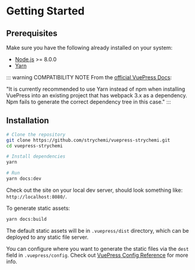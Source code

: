 # Getting Started

## Prerequisites

Make sure you have the following already installed on your system:
- [Node.js](https://nodejs.org/en/) >= 8.0.0
- [Yarn](https://yarnpkg.com/en/)

::: warning COMPATIBILITY NOTE
From the [official VuePress Docs](https://vuepress.vuejs.org/guide/getting-started.html):

"It is currently recommended to use Yarn instead of npm when installing VuePress into an existing project that has webpack 3.x as a dependency. Npm fails to generate the correct dependency tree in this case."
:::

## Installation

```bash
# Clone the repository
git clone https://github.com/strychemi/vuepress-strychemi.git
cd vuepress-strychemi

# Install dependencies
yarn

# Run
yarn docs:dev
```

Check out the site on your local dev server, should look something like: `http://localhost:8080/`.

To generate static assets:

```bash
yarn docs:build
```

The default static assets will be in `.vuepress/dist` directory, which can be deployed to any static file server.

You can configure where you want to generate the static files via the `dest` field in `.vuepress/config`. Check out [VuePress Config Reference](https://vuepress.vuejs.org/config/) for more info.


